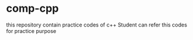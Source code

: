 # comp-cpp
this repository contain practice codes of c++
Student can refer this codes for practice purpose
